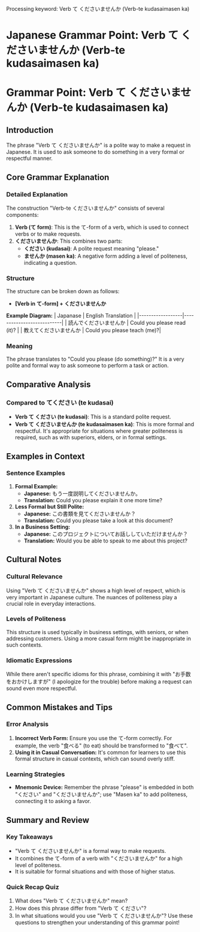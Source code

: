 Processing keyword: Verb て くださいませんか (Verb-te kudasaimasen ka)
# Japanese Grammar Point: Verb て くださいませんか (Verb-te kudasaimasen ka)
# Grammar Point: Verb て くださいませんか (Verb-te kudasaimasen ka)
## Introduction
The phrase "Verb て くださいませんか" is a polite way to make a request in Japanese. It is used to ask someone to do something in a very formal or respectful manner.
## Core Grammar Explanation
### Detailed Explanation
The construction "Verb-te くださいませんか" consists of several components:
1. **Verb (て form)**: This is the て-form of a verb, which is used to connect verbs or to make requests.
2. **くださいませんか**: This combines two parts:
   - **ください (kudasai)**: A polite request meaning "please."
   - **ませんか (masen ka)**: A negative form adding a level of politeness, indicating a question.
### Structure
The structure can be broken down as follows:
- **[Verb in て-form] + くださいませんか**
  
**Example Diagram:**
| Japanase         | English Translation       |
|------------------|---------------------------|
| 読んでくださいませんか  | Could you please read (it)? |
| 教えてくださいませんか | Could you please teach (me)?|
### Meaning
The phrase translates to "Could you please (do something)?" It is a very polite and formal way to ask someone to perform a task or action.
## Comparative Analysis
### Compared to てください (te kudasai)
- **Verb て ください (te kudasai)**: This is a standard polite request.
- **Verb て くださいませんか (te kudasaimasen ka)**: This is more formal and respectful. It's appropriate for situations where greater politeness is required, such as with superiors, elders, or in formal settings.
## Examples in Context
### Sentence Examples
1. **Formal Example:**
    - **Japanese:** もう一度説明してくださいませんか。
    - **Translation:** Could you please explain it one more time?
2. **Less Formal but Still Polite:**
    - **Japanese:** この書類を見てくださいませんか？
    - **Translation:** Could you please take a look at this document?
3. **In a Business Setting:**
    - **Japanese:** このプロジェクトについてお話ししていただけませんか？
    - **Translation:** Would you be able to speak to me about this project?
## Cultural Notes
### Cultural Relevance
Using "Verb て くださいませんか" shows a high level of respect, which is very important in Japanese culture. The nuances of politeness play a crucial role in everyday interactions.
### Levels of Politeness
This structure is used typically in business settings, with seniors, or when addressing customers. Using a more casual form might be inappropriate in such contexts.
### Idiomatic Expressions
While there aren't specific idioms for this phrase, combining it with "お手数をおかけしますが" (I apologize for the trouble) before making a request can sound even more respectful.
## Common Mistakes and Tips
### Error Analysis
1. **Incorrect Verb Form:** Ensure you use the て-form correctly. For example, the verb "食べる" (to eat) should be transformed to "食べて".
2. **Using it in Casual Conversation:** It's common for learners to use this formal structure in casual contexts, which can sound overly stiff.
### Learning Strategies
- **Mnemonic Device:** Remember the phrase "please" is embedded in both "ください" and "くださいませんか"; use "Masen ka" to add politeness, connecting it to asking a favor.
## Summary and Review
### Key Takeaways
- "Verb て くださいませんか" is a formal way to make requests.
- It combines the て-form of a verb with "くださいませんか" for a high level of politeness.
- It is suitable for formal situations and with those of higher status.
### Quick Recap Quiz
1. What does "Verb て くださいませんか" mean?
2. How does this phrase differ from "Verb て ください"?
3. In what situations would you use "Verb て くださいませんか"?
Use these questions to strengthen your understanding of this grammar point!

